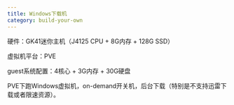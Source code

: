 ```yaml
---
title: Windows下载机
category: build-your-own
---
```


硬件：GK41迷你主机（J4125 CPU + 8G内存 + 128G SSD）

虚拟机平台：PVE

guest系统配置：4核心 + 3G内存 + 30G硬盘

PVE下跑Windows虚拟机，on-demand开关机，后台下载（特别是不支持迅雷下载或者限速资源）。
